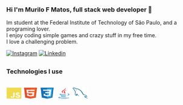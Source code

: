 ### Hi I'm Murilo F Matos, full stack web developer 👋
Im student at the Federal Institute of Technology of São Paulo, and a programing lover.<br>
I enjoy coding simple games and crazy stuff in my free time.<br>
I love a challenging problem.<br>

[![Instagram](https://img.shields.io/badge/Instagram-E4405F?style=for-the-badge&logo=instagram&logoColor=white)](https://www.instagram.com/murilo.fmatos/)
[![Linkedin](https://img.shields.io/badge/LinkedIn-0077B5?style=for-the-badge&logo=linkedin&logoColor=white)](https://www.linkedin.com/in/murilo-francisco-matos)



##


### Technologies I use

<div style="display: inline_block"><br>
  <img align="center" alt="Lilo-Js" height="30" width="40" src="https://raw.githubusercontent.com/devicons/devicon/master/icons/javascript/javascript-plain.svg">
  <img align="center" alt="Lilo-HTML" height="30" width="40" src="https://raw.githubusercontent.com/devicons/devicon/master/icons/html5/html5-original.svg">
  <img align="center" alt="Lilo-CSS" height="30" width="40" src="https://raw.githubusercontent.com/devicons/devicon/master/icons/css3/css3-original.svg">
  <img align="center" alt="Lilo-Java" height="30" width="40" src="https://raw.githubusercontent.com/devicons/devicon/master/icons/java/java-original.svg">
  <img align="center" alt="Lilo-MySQL" height="30" width="40" src="https://raw.githubusercontent.com/devicons/devicon/master/icons/mysql/mysql-original.svg">
</div><br/>


